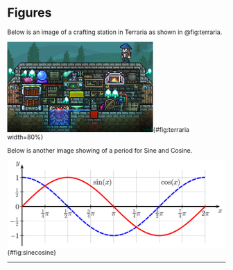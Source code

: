 # Figures

Below is an image of a crafting station in Terraria as shown in @fig:terraria.

![Terraria](./figures/image.png){#fig:terraria width=80%}

Below is another image showing of a period for Sine and Cosine.

![Period for Sine and Cosine](./figures/Sine_cosine.png){#fig:sinecosine}

---
